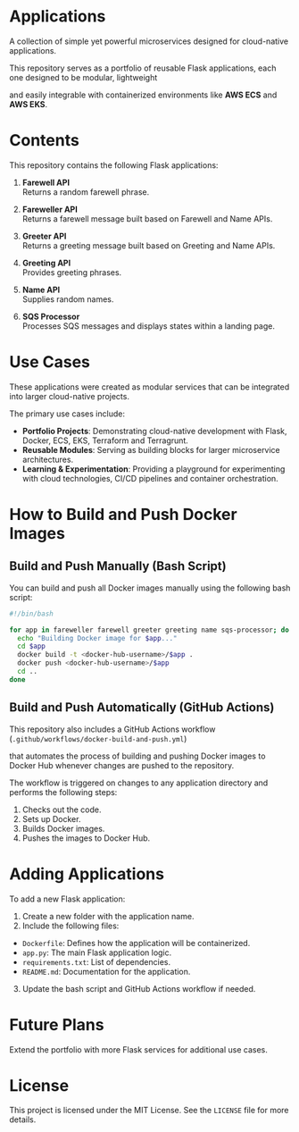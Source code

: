 # Applications

A collection of simple yet powerful microservices designed for cloud-native applications.

This repository serves as a portfolio of reusable Flask applications, each one designed to be modular, lightweight

and easily integrable with containerized environments like **AWS ECS** and **AWS EKS**.

# Contents

This repository contains the following Flask applications:

1. **Farewell API**  
   Returns a random farewell phrase.

2. **Fareweller API**  
   Returns a farewell message built based on Farewell and Name APIs.

3. **Greeter API**  
   Returns a greeting message built based on Greeting and Name APIs.

4. **Greeting API**  
   Provides greeting phrases.

5. **Name API**  
   Supplies random names.

6. **SQS Processor**  
   Processes SQS messages and displays states within a landing page.

# Use Cases

These applications were created as modular services that can be integrated into larger cloud-native projects.

The primary use cases include:

- **Portfolio Projects**: Demonstrating cloud-native development with Flask, Docker, ECS, EKS, Terraform and Terragrunt.
- **Reusable Modules**: Serving as building blocks for larger microservice architectures.
- **Learning & Experimentation**: Providing a playground for experimenting with cloud technologies, CI/CD pipelines and container orchestration.

# How to Build and Push Docker Images

## Build and Push Manually (Bash Script)

You can build and push all Docker images manually using the following bash script:

```bash
#!/bin/bash

for app in fareweller farewell greeter greeting name sqs-processor; do
  echo "Building Docker image for $app..."
  cd $app
  docker build -t <docker-hub-username>/$app .
  docker push <docker-hub-username>/$app
  cd ..
done
```

## Build and Push Automatically (GitHub Actions)

This repository also includes a GitHub Actions workflow (`.github/workflows/docker-build-and-push.yml`)

that automates the process of building and pushing Docker images to Docker Hub whenever changes are pushed to the repository.

The workflow is triggered on changes to any application directory and performs the following steps:

1. Checks out the code.
2. Sets up Docker.
3. Builds Docker images.
4. Pushes the images to Docker Hub.

# Adding Applications

To add a new Flask application:

1. Create a new folder with the application name.
2. Include the following files:

- `Dockerfile`: Defines how the application will be containerized.
- `app.py`: The main Flask application logic.
- `requirements.txt`: List of dependencies.
- `README.md`: Documentation for the application.

3. Update the bash script and GitHub Actions workflow if needed.

# Future Plans

Extend the portfolio with more Flask services for additional use cases.

# License

This project is licensed under the MIT License. See the `LICENSE` file for more details.
